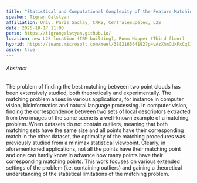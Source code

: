 ```yaml
---
title: "Statistical and Computational Complexity of the Feature Matching Map Detection Problem"
speaker: Tigran Galstyan
affiliation: Univ. Paris Saclay, CNRS, CentraleSupélec, L2S
date: 2025-10-17 11:00
perso: https://tigrangalstyan.github.io/ 
location: new L2S location (IBM building), Room Hopper (Third floor)
hybrid: https://teams.microsoft.com/meet/388216564192?p=vAzXhmCUkFxCqZ1cUQ
aside: true
---
```




###### Abstract
The problem of finding the best matching between two point clouds has been extensively studied, both theoretically and experimentally.
The matching problem arises in various applications, for instance in computer vision, bioinformatics and natural language processing.
In computer vision, finding the correspondence between two sets of local descriptors extracted from two images of the same scene is a well-known example of a matching problem.
When datasets do not contain outliers, meaning that both matching sets have the same size and all points have their corresponding match in the other dataset,
the optimality of the matching procedures was previously studied from a minimax statistical viewpoint.
Clearly, in aforementioned applications, not all the points have their matching point and one can hardly know in advance how many points have their corresponding matching points.
This work focuses on various extended settings of the problem (i.e. containing outliers) and gaining a theoretical understanding of the statistical limitations of the matching problem.
